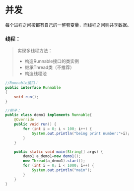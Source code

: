 # 并发

每个进程之间按都有自己的一整套变量，而线程之间则共享数据。

### 线程：

> 实现多线程方法：
>
> * 构造Runnable接口的类实例
> * 继承Thread类（不推荐）
> * 构造线程池

```java
//Runnable接口：
public interface Runnable
{
    void run();
}
```

```java
//例子：
public class demo1 implements Runnable{
    @Override
    public void run() {
        for (int i = 0; i < 100; i++) {
            System.out.println("being print number:"+i);
        }
    }

    public static void main(String[] args) {
        demo1 a_demo1=new demo1();
        new Thread(a_demo1).start();
        for (int i = 0; i < 1000; i++) {
            System.out.println("main");
        }
    }
}
```

